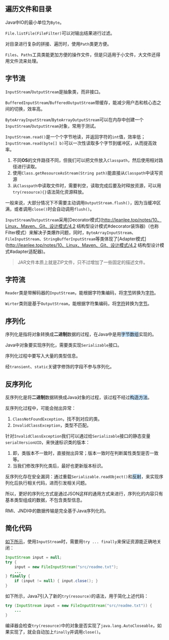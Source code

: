 ## 遍历文件和目录

Java中IO的最小单位为`Byte`。

`File.listFile(FileFilter)`可以对输出结果进行过滤。

对目录进行复杂的拼接、遍历时，使用`Path`类更方便。

`Files`、`Paths`工具类能更加方便的操作文件，但是只适用于小文件，大文件还得用文件流来处理。



## 字节流

`InputStream`/`OutputStream`是抽象类，而非接口。

`BufferedInputStream`/`BufferedOutputStream`带缓存，能减少用户态和核心态之间的切换，效率高。

`ByteArrayInputStream`/`ByteArrayOutputStream`可以在内存中创建一个`InputStream`/`OutputStream`对象，常用于测试。

`InputStream.read()`是一个个字节地读，并返回字符的`int`值，效率低；`InputStream.read(byte[] b)`可以一次性读取多个字节到缓冲区，从而提高效率。

1. 不同**OS**的文件路径不同，但我们可以把文件放入`Classpath`，然后使用相对路径进行读取。
2. 使用`Class.getResourceAsStream(String path)`能直接从`Classpath`中读写资源
3. 从`Classpath`中读取文件时，需要判空，读取完成后要及时释放资源，可以用`try(resource){}`语法简化资源释放。

一般来说，大部分情况下不需要主动调用`OutputStream.flush()`，因为当缓冲区满，或者调用`close()`时会自动调用`flush()`。

`InputStream`/`OutputStream`采用[Decorator模式](http://leanlee.top/notes/10、Linux、Maven、Git、设计模式/4.2 结构型设计模式#decorator装饰器)（也称Filter模式）来解决子类爆炸问题，同时，`ByteArrayInputStream`、`FileInputStream`、`StringBufferInputStream`等类体现了[Adapter模式](http://leanlee.top/notes/10、Linux、Maven、Git、设计模式/4.2 结构型设计模式#adapter适配器)。

> JAR文件本质上就是ZIP文件，只不过增加了一些固定的描述文件。



## 字符流

`Reader`类是带解码器的`InputStream`，能根据字符集编码，将<u>字节</u>转换为<u>字符</u>。

`Wirter`类则是基于`OutputStream`，能根据字符集编码，将<u>字符</u>转换为<u>字节</u>。



## 序列化

序列化是指将对象转换成**二进制**数据的过程，在Java中是用<span style=background:#c2e2ff>字节数组</span>实现的。

Java中对象要实现序列化，需要类实现`Serializable`接口。

序列化过程中要写入大量的类型信息。

经`transient`、`static`关键字修饰的字段不参与序列化。



## 反序列化

反序列化是将**二进制**数据转换成Java对象的过程，该过程不经过<span style=background:#c2e2ff>构造方法</span>。

反序列化过程中，可能会抛出异常：

1. `ClassNotFoundException`，找不到对应的类。
2. `InvalidClassException`，类型不匹配。

针对`InvalidClassException`我们可以通过给`Serializable`接口的静态变量`serialVersionUID`，来快速标识类的版本：

1. 即，类版本不一致时，直接抛出异常；版本一致时在判断属性类型是否一致等。
2. 当我们修改序列化类后，最好也更新版本标识。

反序列化存在安全漏洞：通过重载`Serializable.readObject()`和<span style=background:#c2e2ff>反射</span>，来实现序列化后执行相关代码，进而引发相关问题。

所以，更好的序列化方式是通过JSON这样的通用方式来进行，序列化的内容只有基本类型组成的数据，不包含类型信息。

RMI、JNDI中的数据传输是完全基于Java序列化的。



## 简化代码

[如下所示](https://www.liaoxuefeng.com/wiki/1252599548343744/1298069163343905)，使用`InputStream`时，需要用`try ... finally`来保证资源能正确地关闭：

```java
InputStream input = null;
try {
	input = new FileInputStream("src/readme.txt");
    ...
} finally {
	if (input != null) { input.close(); }
}
```

如下所示，Java7引入了新的`try(resource)`的语法，用于简化上述代码：

```java
try (InputStream input = new FileInputStream("src/readme.txt")) {
	...
}
```

编译器会检查`try(resource)`中的对象是否实现了`java.lang.AutoCloseable`，如果实现了，就会自动加上`finally`并调用`close()`。